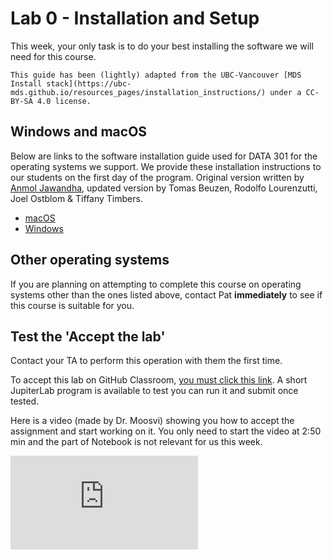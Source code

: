 # Lab 0 - Installation and Setup

This week, your only task is to do your best installing the software we will need for this course.

```{important} 
This guide has been (lightly) adapted from the UBC-Vancouver [MDS Install stack](https://ubc-mds.github.io/resources_pages/installation_instructions/) under a CC-BY-SA 4.0 license.
```

## Windows and macOS

Below are links to the software installation guide used for DATA 301 for the operating systems we support.
We provide these installation instructions to our students on the first day of the program. Original version written by [Anmol Jawandha](https://github.com/Anmol6), updated version by Tomas Beuzen, Rodolfo Lourenzutti, Joel Ostblom & Tiffany Timbers.

- [macOS](install_ds_stack_mac.md)
- [Windows](install_ds_stack_windows.md)

## Other operating systems

If you are planning on attempting to complete this course on operating systems other than the ones listed above, contact Pat **immediately** to see if this course is suitable for you. 

## Test the 'Accept the lab'

Contact your TA to perform this operation with them the first time.

To accept this lab on GitHub Classroom, [you must click this link](https://classroom.github.com/a/0vMuOuZl). A short JupiterLab program is available to test you can run it and submit once tested.

Here is a video (made by Dr. Moosvi) showing you how to accept the assignment and start working on it. You only need to start the video at 2:50 min and the part of Notebook is not relevant for us this week.

<div class="container youtube">
<iframe class="responsive-iframe" src="https://www.youtube-nocookie.com/embed/OrfFTdkghZ4" frameborder="0" allow="accelerometer; autoplay="0"; encrypted-media; gyroscope; picture-in-picture" allowfullscreen></iframe>
</div>

